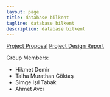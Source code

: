 ```yaml
---
layout: page
title: database bilkent
tagline: database bilkent
description: database bilkent
---
```


[Project Proposal](https://drive.google.com/open?id=1QNBOsDpHTosGjFn6mKt4_N_Mm5CvePyC) 
[Project Design Report](https://drive.google.com/open?id=1s4kueSS34GJrjcm62HMeSdw1SUzAYe7J) 

Group Members:
- Hikmet Demir
- Talha Murathan Göktaş
- Simge Işıl Tabak
- Ahmet Avcı
